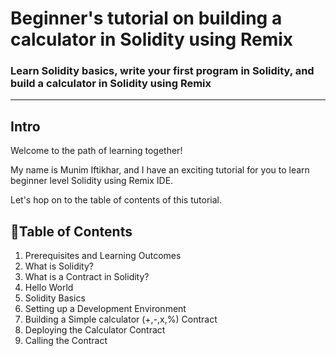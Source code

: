 # Beginner's tutorial on building a calculator in Solidity using Remix
### Learn Solidity basics, write your first program in Solidity, and build a calculator in Solidity using Remix
---
## Intro

Welcome to the path of learning together!

My name is Munim Iftikhar, and I have an exciting tutorial for you to learn beginner level Solidity using Remix IDE.

Let's hop on to the table of contents of this tutorial.

## :seedling:Table of Contents

1. Prerequisites and Learning Outcomes
2. What is Solidity?
3. What is a Contract in Solidity?
4. Hello World
5. Solidity Basics
6. Setting up a Development Environment
7. Building a Simple calculator (+,-,x,%) Contract
8. Deploying the Calculator Contract
9. Calling the Contract
